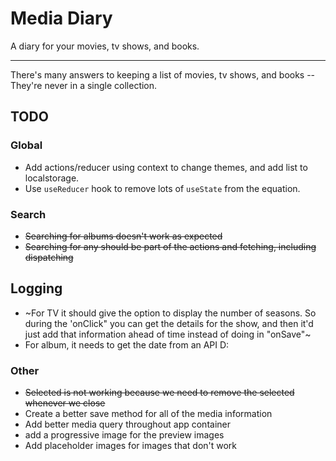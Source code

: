 # Media Diary

A diary for your movies, tv shows, and books.

---

There's many answers to keeping a list of movies, tv shows, and books -- They're never in a
single collection.

## TODO

### Global

- Add actions/reducer using context to change themes, and add list to localstorage.
- Use `useReducer` hook to remove lots of `useState` from the equation.

### Search

- ~~Searching for albums doesn't work as expected~~
- ~~Searching for any should be part of the actions and fetching, including dispatching~~

## Logging

- ~For TV it should give the option to display the number of seasons. So during the 'onClick" you can
  get the details for the show, and then it'd just add that information ahead of time instead
  of doing in "onSave"~
- For album, it needs to get the date from an API D:

### Other

- ~~Selected is not working because we need to remove the selected whenever we close~~
- Create a better save method for all of the media information
- Add better media query throughout app container
- add a progressive image for the preview images
- Add placeholder images for images that don't work
